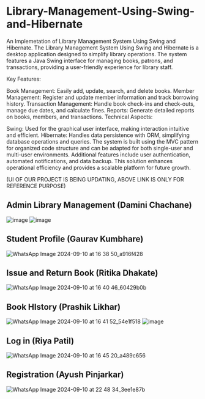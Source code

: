 # Library-Management-Using-Swing-and-Hibernate
 An Implemetation of Library Management System Using Swing and Hibernate.
The Library Management System Using Swing and Hibernate is a desktop application designed to simplify library operations. The system features a Java Swing interface for managing books, patrons, and transactions, providing a user-friendly experience for library staff.

Key Features:

Book Management: Easily add, update, search, and delete books.
Member Management: Register and update member information and track borrowing history.
Transaction Management: Handle book check-ins and check-outs, manage due dates, and calculate fines.
Reports: Generate detailed reports on books, members, and transactions.
Technical Aspects:

Swing: Used for the graphical user interface, making interaction intuitive and efficient.
Hibernate: Handles data persistence with ORM, simplifying database operations and queries.
The system is built using the MVC pattern for organized code structure and can be adapted for both single-user and multi-user environments. Additional features include user authentication, automated notifications, and data backup. This solution enhances operational efficiency and provides a scalable platform for future growth.

(UI OF OUR PROJECT IS BEING UPDATING, ABOVE LINK IS ONLY FOR REFERENCE PURPOSE)

## Admin Library Management (Damini Chachane) 
![image](https://github.com/user-attachments/assets/a29bca46-17fd-4029-9941-e934d536232a)
![image](https://github.com/user-attachments/assets/6c90b28b-906b-436e-a309-9b2863b438f5)

## Student Profile (Gaurav Kumbhare)
![WhatsApp Image 2024-09-10 at 16 38 50_a916f428](https://github.com/user-attachments/assets/3b3e40fd-7145-45b3-bed8-e4dad37f75ce)

## Issue and Return Book (Ritika Dhakate)
![WhatsApp Image 2024-09-10 at 16 40 46_60429b0b](https://github.com/user-attachments/assets/aeac7904-fae0-433f-b7d0-bfea1ad9b377)

## Book HIstory (Prashik Likhar)
![WhatsApp Image 2024-09-10 at 16 41 52_54e1f518](https://github.com/user-attachments/assets/2d070b67-be5c-4a42-960f-1d0e01d19f9b)
![image](https://github.com/user-attachments/assets/541f01fe-07c6-4611-9b09-46da7c34070a)


 ## Log in (Riya Patil)
![WhatsApp Image 2024-09-10 at 16 45 20_a489c656](https://github.com/user-attachments/assets/70cae705-b51d-432d-a516-f54852a87784)

## Registration (Ayush Pinjarkar)
![WhatsApp Image 2024-09-10 at 22 48 34_3ee1e87b](https://github.com/user-attachments/assets/e886e354-8c31-44b6-84eb-55a3176b91f5)
